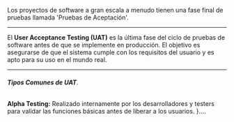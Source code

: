 Los proyectos de software a gran escala a menudo tienen una fase final de pruebas llamada 'Pruebas de Aceptación'.
****
El **User Acceptance Testing (UAT)** es la última fase del ciclo de pruebas de software antes de que se implemente en producción. El objetivo es asegurarse de que el sistema cumple con los requisitos del usuario y es apto para su uso en el mundo real.
****
###### ***Tipos Comunes de UAT***. 
**Alpha Testing:** Realizado internamente por los desarrolladores y testers para validar las funciones básicas antes de liberar a los usuarios.
}....